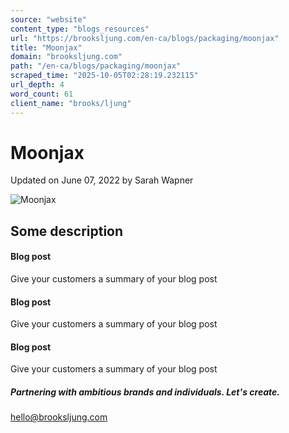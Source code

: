 ```yaml
---
source: "website"
content_type: "blogs_resources"
url: "https://brooksljung.com/en-ca/blogs/packaging/moonjax"
title: "Moonjax"
domain: "brooksljung.com"
path: "/en-ca/blogs/packaging/moonjax"
scraped_time: "2025-10-05T02:28:19.232115"
url_depth: 4
word_count: 61
client_name: "brooks/ljung"
---
```


# Moonjax

Updated on  June 07, 2022 by Sarah Wapner

![Moonjax](//brooksljung.com/cdn/shop/articles/moonjax_2.webp?v=1654634530&width=2200)

## Some description

#### Blog post
Give your customers a summary of your blog post

#### Blog post
Give your customers a summary of your blog post

#### Blog post
Give your customers a summary of your blog post

##### Partnering with ambitious brands and individuals. Let's create.

[hello@brooksljung.com](mailto:hello@brooksljung.com "mailto:hello@brooksljung.com")